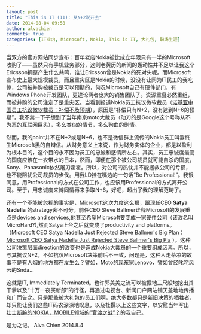 ```yaml
---
layout: post
title: "This is IT (11): 从N+2说开去"
date: 2014-08-04 09:58
author: alvachien
comments: true
categories: [IT业内, Microsoft, Nokia, This is IT, 大礼包, 职场生涯]
---
```

当双方的官方网站同步宣布：百年老店Nokia被比成立年限只有一半的Microsoft收购了——虽然只有手机业务部分，这则老黄历的新闻的轰动性并不足以让我这个Ericsson拥趸产生什么共鸣，谁让Ericsson曾是Nokia的死对头呢。而Microsoft宣布史上最大规模裁员，而且重灾区是Nokia的时候，没没有让同为IT民工的我吃惊，公司被并购被裁员是可以预期的，何况Microsoft自己有硬件部门，有Windows Phone开发团队，更遑论两者庞大的销售团队了。资源重叠必然重组，而被并购的公司注定了是重灾区。当看到报道Nokia员工抗议微软裁员（[诺基亚中国员工抗议微软裁员：补偿不及预期](http://tech.sina.com.cn/it/2014-08-01/18189530562.shtml)），原因是“补偿只有N+2，没有达到N+6的预期”，我不禁一下子想到了当年南京moto大裁员（动刀的是Google这个号称从不为恶的互联网巨头），多么类似的情节，多么狗血的剧情。

然而，我的point并不在N+2或是N+6，也不是微信群上流传的Nokia员工叫嚣终生Microsoft黑的自辩信。从财务意义上来说，作为财务实体的企业，都是以盈利为根本目的，这个目的永不因为员工的忠诚和感情所左右。其实，员工忠诚度最高的国度应该在一衣带水的日本，然而，即便在那个被公司裁员就可能自杀的国度，Sony、Panasonic依然屠刀霍霍。所以，对公司的热忱并不能拯救公司的亏损，也不能阻扰公司裁员的步伐。用我LD挂在嘴边的一句话“Be Professional!”。我很同意，用Professional的方式在公司工作，也应该用Professional的方式离开公司。至于，用忠诚度来博同情再来争取N+6，好吧，超出了我的理解范畴了。

还有一个不能被忽视的事实是，Microsoft这次力度这么狠，跟现任CEO **Satya Nadella** 的strategy密不可分。前任CEO Steve Ballmer诠释Microsoft的发展重点是devices and services,他甚至希望Microsoft要变成一家硬件公司（该改名叫MicroHard?),然而Satya上台之后就变成了productivity and platforms。（Microsoft CEO Satya Nadella Just Rejected Steve Ballmer's Big Plan：[Microsoft CEO Satya Nadella Just Rejected Steve Ballmer's Big Pla](http://finance.yahoo.com/news/microsoft-ceo-satya-nadella-just-173112598.html) ）。这种公司决策层面direction的改变也是造成Nokia大裁员的一个重要组成因素。所以，与其抗议N+2，不如抗议Microsoft决策前后不一致，问题是，这种人走茶凉的故事不是有人烟的地方都在发生么？譬如，Moto的现东家Lenovo，譬如曾经叱咤风云的Snda...</span>

这就是IT, Immediately Terminated。也许郭美美之流可以被掘地三尺般地挖出其干爹以及“十万一夜买新郎”的行径，再通过电视台、新闻门户网站铺天盖地地传播和广而告之。只是那些被大礼包的员工们啊，绝大多数都只是新旧决策的牺牲者，却只能让我们这些IT码农深深地叹息，以及杜撰以上这些文字，以安慰当年写出 [壮士断腕的NOKIA，MOBILE领域的”官渡之战”？](/post/)的我自己。

是为之记。
Alva Chien
2014.8.4
